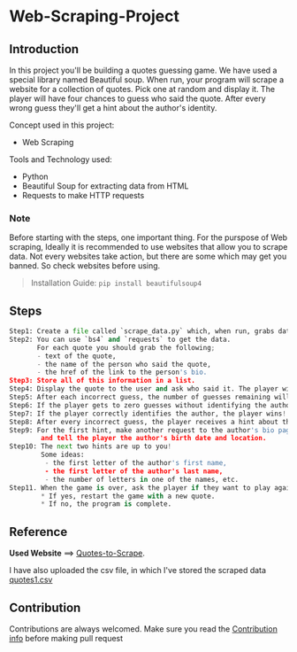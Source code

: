 # Web-Scraping-Project
## Introduction
In this project you'll be building a quotes guessing game. We have used a special library named Beautiful soup. 
When run, your program will scrape a website for a collection of quotes. 
Pick one at random and display it. The player will have four chances to guess who said the quote. 
After every wrong guess they'll get a hint about the author's identity.

Concept used in this project:
* Web Scraping

Tools and Technology used:
* Python
* Beautiful Soup for extracting data from HTML
* Requests to make HTTP requests


### Note 
Before starting with the steps, one important thing. 
For the purspose of Web scraping, Ideally it is recommended to use websites that allow you to scrape data.
Not every websites take action, but there are some which may get you banned. So check websites before using.

> Installation Guide:
``pip install beautifulsoup4``
  
## Steps
```Python
Step1: Create a file called `scrape_data.py` which, when run, grabs data on every quote from the website.
Step2: You can use `bs4` and `requests` to get the data. 
       For each quote you should grab the following;
       - text of the quote, 
       - the name of the person who said the quote, 
       - the href of the link to the person's bio. 
Step3: Store all of this information in a list.
Step4: Display the quote to the user and ask who said it. The player will have four guesses remaining.
Step5: After each incorrect guess, the number of guesses remaining will decrement. 
Step6: If the player gets to zero guesses without identifying the author, the player loses and the game ends. 
Step7: If the player correctly identifies the author, the player wins!
Step8: After every incorrect guess, the player receives a hint about the author. 
Step9: For the first hint, make another request to the author's bio page (this is why we originally scrape this data), 
        and tell the player the author's birth date and location.
Step10: The next two hints are up to you! 
        Some ideas: 
         - the first letter of the author's first name,
         - the first letter of the author's last name, 
         - the number of letters in one of the names, etc.
Step11. When the game is over, ask the player if they want to play again. 
        * If yes, restart the game with a new quote. 
        * If no, the program is complete.
```

## Reference
**Used Website** ==> [Quotes-to-Scrape](http://quotes.toscrape.com/).

I have also uploaded the csv file, in which I've stored the scraped data [quotes1.csv](https://github.com/ColonelAVP/Web-Scraping-Project/blob/master/quotes1.csv)

## Contribution
Contributions are always welcomed. Make sure you read the [Contribution info](https://github.com/ColonelAVP/Web-Scraping-Project/blob/master/Contributing.md) before making pull request

